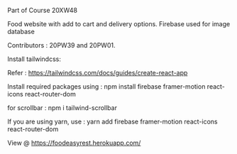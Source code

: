 Part of Course 20XW48

Food website with add to cart and delivery options.
Firebase used for image database

Contributors :
20PW39 and 20PW01.

Install tailwindcss:

Refer : https://tailwindcss.com/docs/guides/create-react-app

Install required packages using :
npm install firebase framer-motion react-icons react-router-dom

for scrollbar : npm i tailwind-scrollbar

If you are using yarn, 
use :
yarn add firebase framer-motion react-icons react-router-dom



View @ https://foodeasyrest.herokuapp.com/
